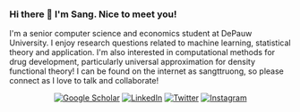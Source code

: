 ### Hi there 👋 I'm Sang. Nice to meet you! 

I'm a senior computer science and economics student at DePauw University. I enjoy research questions related to machine learning, statistical theory and application. I'm also interested in computational methods for drug development, particularly universal approximation for density functional theory! I can be found on the internet as sangttruong, so please connect as I love to talk and collaborate! 

<p align="center">
<a href="https://scholar.google.com/citations?user=3vc6zDsAAAAJ&hl=en">
<img src="https://img.shields.io/badge/-Google Scholar-%239146FF" alt="Google Scholar" /></a> 
<a href="https://www.linkedin.com/in/sangttruong/">
<img src="https://img.shields.io/badge/-LinkedIn-%233781da" alt="LinkedIn"/></a> 
<a href="https://www.twitter.com/sangttruong">
<img src="https://img.shields.io/badge/-Twitter-%231DA1F2" alt="Twitter" /></a> 
<a href="https://www.instagram.com/sangttruong">
<img src="https://img.shields.io/badge/-Instagram-%23eb13a5" alt="Instagram" /></a> 
</p>
